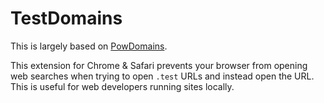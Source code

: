 # TestDomains

This is largely based on [PowDomains](https://github.com/mapteo/PowDomains).

This extension for Chrome & Safari prevents your browser from opening web searches when trying to open `.test` URLs and instead open the URL. This is useful for web developers running sites locally.